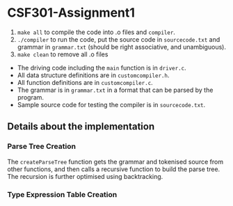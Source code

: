# CSF301-Assignment1

1. `make all` to compile the code into .o files and `compiler`.
2. `./compiler` to run the code, put the source code in `sourcecode.txt` and grammar in `grammar.txt` (should be right associative, and unambiguous).
3. `make clean` to remove all .o files

* The driving code including the `main` function is in `driver.c`. 
* All data structure definitions are in `customcompiler.h`.
* All function definitions are in `customcompiler.c`.
* The grammar is in `grammar.txt` in a format that can be parsed by the program.
* Sample source code for testing the compiler is in `sourcecode.txt`.

## Details about the implementation

### Parse Tree Creation
The `createParseTree` function gets the grammar and tokenised source from other functions, and then calls a recursive function to build the parse tree. The recursion is further optimised using backtracking.

### Type Expression Table Creation

